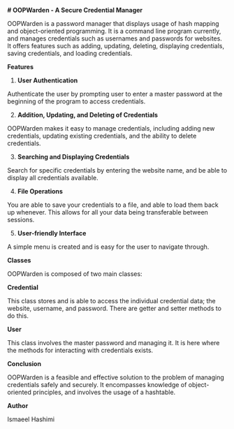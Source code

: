 **# OOPWarden - A Secure Credential Manager**


OOPWarden is a password manager that displays usage of hash mapping and object-oriented programming. It is a command line program currently, and manages credentials such as usernames and passwords for websites. It offers features such as adding, updating, deleting, displaying credentials, saving credentials, and loading credentials.

**Features**

1. **User Authentication**

Authenticate the user by prompting user to enter a master password at the beginning of the program to access credentials.

2. **Addition, Updating, and Deleting of Credentials**

OOPWarden makes it easy to manage credentials, including adding new credentials, updating existing credentials, and the ability to delete credentials.

3. **Searching and Displaying Credentials**

Search for specific credentials by entering the website name, and be able to display all credentials available.

4. **File Operations**

You are able to save your credentials to a file, and able to load them back up whenever. This allows for all your data being transferable between sessions.

5. **User-friendly Interface**

A simple menu is created and is easy for the user to navigate through.


**Classes**


OOPWarden is composed of two main classes:

**Credential**

This class stores and is able to access the individual credential data; the website, username, and password. There are getter and setter methods to do this.

**User**


This class involves the master password and managing it. It is here where the methods for interacting with credentials exists.


**Conclusion**

OOPWarden is a feasible and effective solution to the problem of managing credentials safely and securely. It encompasses knowledge of object-oriented principles, and involves the usage of a hashtable.

**Author**

Ismaeel Hashimi
